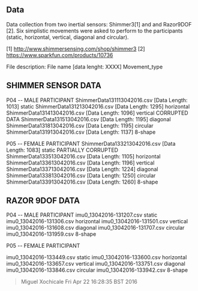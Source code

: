 Data
---



Data collection from two inertial sensors: Shimmer3[1] and and Razor9DOF [2].
Six simplistic movements were asked to perform to the participants 
(static, horizontal, vertical, diagonal and circular).

[1] http://www.shimmersensing.com/shop/shimmer3
[2] https://www.sparkfun.com/products/10736


File description: 
File name [data lenght: XXXX] Movement_type

## SHIMMER SENSOR DATA

P04 -- MALE PARTICIPANT
ShimmerData131113042016.csv  [Data Length: 1013] static
ShimmerData131213042016.csv [Data Length: 1295] horizontal
ShimmerData131413042016.csv [Data Length: 1096] vertical CORRUPTED DATA
ShimmerData131513042016.csv [Data Length: 1195] diagonal
ShimmerData131813042016.csv [Data Length: 1195] circular
ShimmerData131913042016.csv [Data Length: 1137] 8-shape

P05 -- FEMALE PARTICIPANT
ShimmerData133213042016.csv [Data Length: 1083] static PARTIALLY CORRUPTED
ShimmerData133513042016.csv [Data Length: 1105] horizontal
ShimmerData133613042016.csv [Data Length: 1196] vertical
ShimmerData133713042016.csv [Data Length: 1224] diagonal
ShimmerData133813042016.csv [Data Length: 1250] circular
ShimmerData133913042016.csv [Data Length: 1260] 8-shape


## RAZOR 9DOF DATA

P04 -- MALE PARTICIPANT
imu0_13042016-131207.csv static
imu0_13042016-131306.csv horizontal
imu0_13042016-131501.csv vertical
imu0_13042016-131608.csv diagonal
imu0_13042016-131707.csv circular
imu0_13042016-131959.csv 8-shape

P05 -- FEMALE PARTICIPANT

imu0_13042016-133449.csv static
imu0_13042016-133600.csv horizontal
imu0_13042016-133657.csv vertical
imu0_13042016-133751.csv diagonal
imu0_13042016-133846.csv circular
imu0_13042016-133942.csv 8-shape




> Miguel Xochicale
> Fri Apr 22 16:28:35 BST 2016
